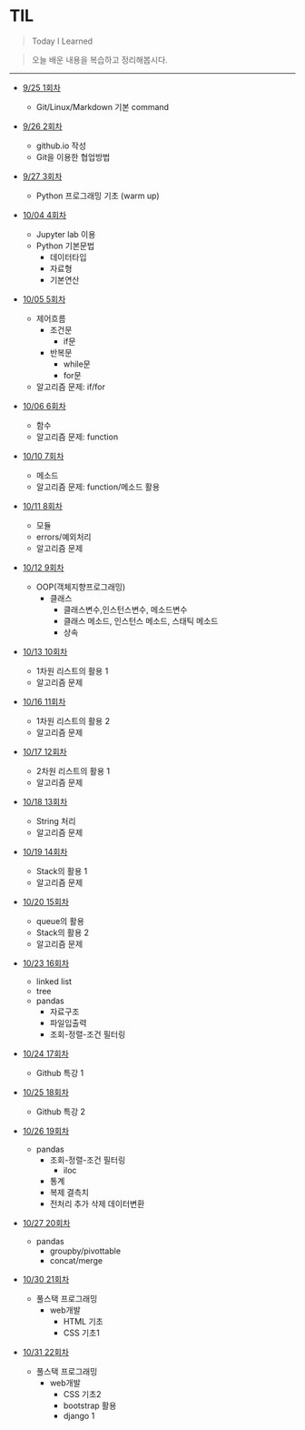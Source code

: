 # TIL

> Today I Learned

> 오늘 배운 내용을 복습하고 정리해봅시다.

---
- [9/25 1회차](./Review/001_230925.md) 
    - Git/Linux/Markdown 기본 command
- [9/26 2회차](./Review/002_230926.md)
    - github.io 작성
    - Git을 이용한 협업방법
- [9/27 3회차](./Review/003_230927.md)
    - Python 프로그래밍 기초 (warm up)
- [10/04 4회차](./Review/004_231004.md)
    - Jupyter lab 이용
    - Python 기본문법
        - 데이터타입
        - 자료형
        - 기본연산
- [10/05 5회차](./Review/005_231005.md)
    - 제어흐름
        - 조건문
            - if문
        - 반복문
            - while문
            - for문
    - 알고리즘 문제: if/for
- [10/06 6회차](./Review/006_231006.md)
    - 함수
    - 알고리즘 문제: function
- [10/10 7회차](./Review/007_231010.md)
    - 메소드
    - 알고리즘 문제: function/메소드 활용
- [10/11 8회차](./Review/008_231011.md)
    - 모듈
    - errors/예외처리
    - 알고리즘 문제
- [10/12 9회차](./Review/009_231012.md)
    - OOP(객체지향프로그래밍)
        - 클래스
            - 클래스변수,인스턴스변수, 메소드변수
            - 클래스 메소드, 인스턴스 메소드, 스태틱 메소드
            - 상속
- [10/13 10회차](./Review/010_231013.md)
    - 1차원 리스트의 활용 1
    - 알고리즘 문제
- [10/16 11회차](./Review/011_231016.md)
    - 1차원 리스트의 활용 2
    - 알고리즘 문제
- [10/17 12회차](./Review/012_231017.md)
    - 2차원 리스트의 활용 1
    - 알고리즘 문제
- [10/18 13회차](./Review/013_231018.md)
    - String 처리
    - 알고리즘 문제
- [10/19 14회차](./Review/014_231019.md)
    - Stack의 활용 1
    - 알고리즘 문제
- [10/20 15회차](./Review/015_231020.md)
    - queue의 활용
    - Stack의 활용 2
    - 알고리즘 문제
- [10/23 16회차](./Review/016_231023.md)
    - linked list
    - tree
    - pandas
        - 자료구조
        - 파일입출력
        - 조회-정렬-조건 필터링

- [10/24 17회차](./Review/017_231024.md)
    - Github 특강 1
- [10/25 18회차](./Review/018_231025.md)
    - Github 특강 2
- [10/26 19회차](./Review/019_231026.md)
    - pandas
        - 조회-정렬-조건 필터링
            - iloc
        - 통계
        - 복제 결측치
        - 전처리 추가 삭제 데이터변환
- [10/27 20회차](./Review/020_231027.md)
    - pandas
        - groupby/pivottable
        - concat/merge
- [10/30 21회차](./Review/021_231030.md)
    - 풀스택 프로그래밍
        - web개발
            - HTML 기초
            - CSS 기초1
- [10/31 22회차](./Review/022_231031.md)
    - 풀스택 프로그래밍
        - web개발
            - CSS 기초2
            - bootstrap 활용
            - django 1
